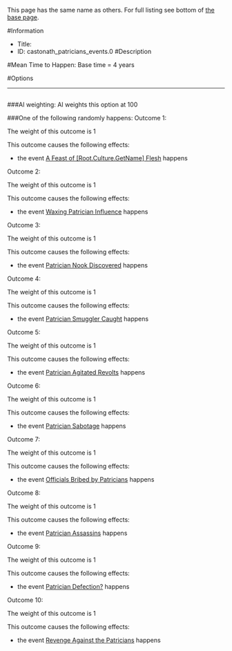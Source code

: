 This page has the same name as others. For full listing see bottom of [the base page](.md).

#Information
 - Title: 
 - ID: castonath_patricians_events.0
#Description

#Mean Time to Happen:
Base time = 4 years

#Options

___
##

###AI weighting:
AI weights this option at 100


###One of the following randomly happens:
Outcome 1:

The weight of this outcome is 1

This outcome causes the following effects:<ul><li>the event [A Feast of [Root.Culture.GetName] Flesh](../events/a_feast_of_root_culture_getname_flesh.md) happens</li></ul>
Outcome 2:

The weight of this outcome is 1

This outcome causes the following effects:<ul><li>the event [Waxing Patrician Influence](../events/waxing_patrician_influence.md) happens</li></ul>
Outcome 3:

The weight of this outcome is 1

This outcome causes the following effects:<ul><li>the event [Patrician Nook Discovered](../events/patrician_nook_discovered.md) happens</li></ul>
Outcome 4:

The weight of this outcome is 1

This outcome causes the following effects:<ul><li>the event [Patrician Smuggler Caught](../events/patrician_smuggler_caught.md) happens</li></ul>
Outcome 5:

The weight of this outcome is 1

This outcome causes the following effects:<ul><li>the event [Patrician Agitated Revolts](../events/patrician_agitated_revolts.md) happens</li></ul>
Outcome 6:

The weight of this outcome is 1

This outcome causes the following effects:<ul><li>the event [Patrician Sabotage](../events/patrician_sabotage.md) happens</li></ul>
Outcome 7:

The weight of this outcome is 1

This outcome causes the following effects:<ul><li>the event [Officials Bribed by Patricians](../events/officials_bribed_by_patricians.md) happens</li></ul>
Outcome 8:

The weight of this outcome is 1

This outcome causes the following effects:<ul><li>the event [Patrician Assassins](../events/patrician_assassins.md) happens</li></ul>
Outcome 9:

The weight of this outcome is 1

This outcome causes the following effects:<ul><li>the event [Patrician Defection?](../events/patrician_defection.md) happens</li></ul>
Outcome 10:

The weight of this outcome is 1

This outcome causes the following effects:<ul><li>the event [Revenge Against the Patricians](../events/revenge_against_the_patricians.md) happens</li></ul>
